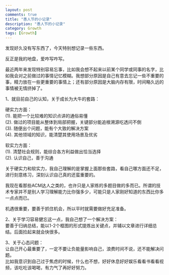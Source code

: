 ```yaml
---
layout: post
comments: true
title: "愚人节的小记录"
description: "愚人节的小记录"
category: Growth
tags: [Growth]
---
```


发现好久没有写东西了，今天特别想记录一些东西。

反正是我的地盘，爱咋写咋写。

<!-- more -->

最近两年来发现特别容易忘事，比如我会想不起来以前某个同学或同事的名字，比如我会对之前做过的事情记忆模糊。我想部分原因是自己有意去忘记一些不重要的事，精力放在一些更重要的事情上；还有部分原因是大脑内存有限，时间略久远的事情被无情挤掉了。

1、就目前自己的认知，关于成长为大牛的套路：

硬实力方面：    
(1). 能把一个比较难的知识点讲的通俗易懂    
(2). 做过的项目能从整体到局部把握，关键部分能追根溯源吃透问不倒    
(3). 随便出个问题，能有个大致的解决方案    
(4). 其他领域的知识，能清楚其使用场景及优劣    

软实力方面：    
(1). 清楚社会规则，能综合各方利益做出恰当选择    
(2). 认识自己，善于沟通    

关于硬实力和软实力，我自己理解的是掌握上面那些套路，看自己哪方面还不足，进行刻意练习，深刻认识自己真的还蛮重要的。

我现在看那些ACM达人之类的，也许只是人家练的多题目做的多而已。所谓的技术专家并不是别人学习理解能力比你强多少，可能只是人家刚好知道的东西比你多一点点而已。

机遇很重要，要善于抓住机会，所以平时就需要做好充足准备。

2、关于学习容易健忘这一点，我自己想了一个解决方案：    
要善于归纳总结，能以1-2个框图的形式提炼出关键点，并辅以文章进行详细总结。后面捡起来就会快很多。

3、关于心态问题：    
让自己开心最重要了，一定不要让负能量影响自己，浪费时间不说，还不能解决问题。    
比如我意识到自己过于焦虑的时候，什么也不想，好好休息好好娱乐看看书看看视频，该吃吃该喝喝，有力气了再好好努力。    
